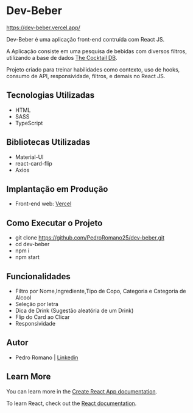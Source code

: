 # Dev-Beber

https://dev-beber.vercel.app/

Dev-Beber é uma aplicação front-end contruída com React JS.

A Aplicação consiste em uma pesquisa de bebidas com diversos filtros, utilizando a base de dados  [The Cocktail DB](https://www.thecocktaildb.com/api.php).

Projeto criado para treinar habilidades como contexto, uso de hooks, consumo de API, responsividade, filtros, e demais no React JS.

## Tecnologias Utilizadas

- HTML
- SASS
- TypeScript

## Bibliotecas Utilizadas

- Material-UI
- react-card-flip
- Axios

## Implantação em Produção

- Front-end web: [Vercel](https://dev-beber.vercel.app/)

## Como Executar o Projeto

- git clone https://github.com/PedroRomano25/dev-beber.git
- cd dev-beber
- npm i 
- npm start

## Funcionalidades

- Filtro por Nome,Ingrediente,Tipo de Copo, Categoria e Categoria de Alcool
- Seleção por letra
- Dica de Drink (Sugestão aleatória de um Drink)
- Flip do Card ao Clicar
- Responsividade

## Autor

- Pedro Romano | [Linkedin](https://www.linkedin.com/in/pedropauloromano/)


## Learn More

You can learn more in the [Create React App documentation](https://facebook.github.io/create-react-app/docs/getting-started).

To learn React, check out the [React documentation](https://reactjs.org/).
